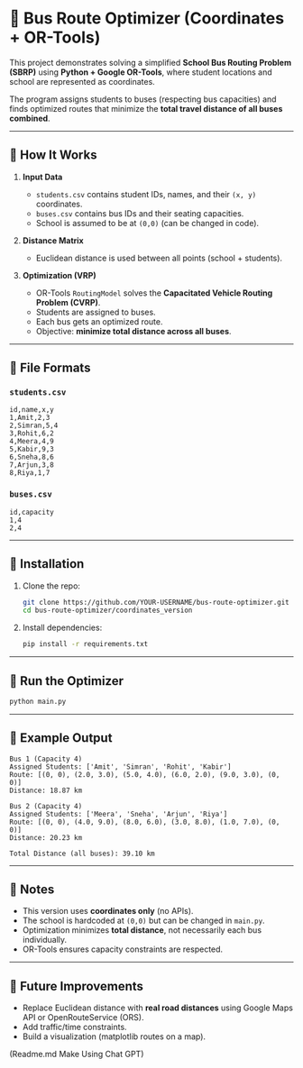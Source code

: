 # 🚌 Bus Route Optimizer (Coordinates + OR-Tools)

This project demonstrates solving a simplified **School Bus Routing Problem (SBRP)** using 
**Python + Google OR-Tools**, where student locations and school are represented as coordinates.

The program assigns students to buses (respecting bus capacities) and finds optimized routes 
that minimize the **total travel distance of all buses combined**.

---

## 🔹 How It Works

1. **Input Data**
   - `students.csv` contains student IDs, names, and their `(x, y)` coordinates.  
   - `buses.csv` contains bus IDs and their seating capacities.  
   - School is assumed to be at `(0,0)` (can be changed in code).

2. **Distance Matrix**
   - Euclidean distance is used between all points (school + students).  

3. **Optimization (VRP)**
   - OR-Tools `RoutingModel` solves the **Capacitated Vehicle Routing Problem (CVRP)**.  
   - Students are assigned to buses.  
   - Each bus gets an optimized route.  
   - Objective: **minimize total distance across all buses**.  

---

## 🔹 File Formats

### `students.csv`
```csv
id,name,x,y
1,Amit,2,3
2,Simran,5,4
3,Rohit,6,2
4,Meera,4,9
5,Kabir,9,3
6,Sneha,8,6
7,Arjun,3,8
8,Riya,1,7
```

### `buses.csv`
```csv
id,capacity
1,4
2,4
```

---

## 🔹 Installation

1. Clone the repo:
   ```bash
   git clone https://github.com/YOUR-USERNAME/bus-route-optimizer.git
   cd bus-route-optimizer/coordinates_version
   ```

2. Install dependencies:
   ```bash
   pip install -r requirements.txt
   ```

---

## 🔹 Run the Optimizer

```bash
python main.py
```

---

## 🔹 Example Output

```
Bus 1 (Capacity 4)
Assigned Students: ['Amit', 'Simran', 'Rohit', 'Kabir']
Route: [(0, 0), (2.0, 3.0), (5.0, 4.0), (6.0, 2.0), (9.0, 3.0), (0, 0)]
Distance: 18.87 km

Bus 2 (Capacity 4)
Assigned Students: ['Meera', 'Sneha', 'Arjun', 'Riya']
Route: [(0, 0), (4.0, 9.0), (8.0, 6.0), (3.0, 8.0), (1.0, 7.0), (0, 0)]
Distance: 20.23 km

Total Distance (all buses): 39.10 km
```

---

## 🔹 Notes

- This version uses **coordinates only** (no APIs).  
- The school is hardcoded at `(0,0)` but can be changed in `main.py`.  
- Optimization minimizes **total distance**, not necessarily each bus individually.  
- OR-Tools ensures capacity constraints are respected.  

---

## 🔹 Future Improvements

- Replace Euclidean distance with **real road distances** using Google Maps API or OpenRouteService (ORS).  
- Add traffic/time constraints.  
- Build a visualization (matplotlib routes on a map).  


(Readme.md Make Using Chat GPT)
